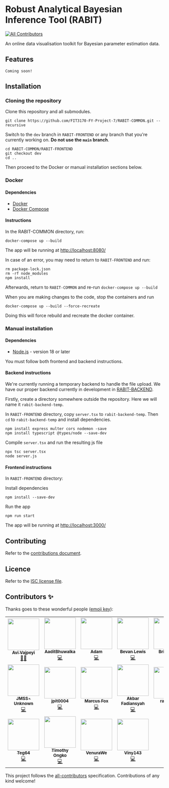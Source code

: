 # Robust Analytical Bayesian Inference Tool (RABIT)
<!-- ALL-CONTRIBUTORS-BADGE:START - Do not remove or modify this section -->
[![All Contributors](https://img.shields.io/badge/all_contributors-18-orange.svg?style=flat-square)](#contributors-)
<!-- ALL-CONTRIBUTORS-BADGE:END -->

An online data visualisation toolkit for Bayesian parameter estimation data.

## Features

`Coming soon!`
<!-- TODO -->

## Installation

### Cloning the repository

Clone this repository and all submodules.

```
git clone https://github.com/FIT3170-FY-Project-7/RABIT-COMMON.git --recursive
```

Switch to the `dev` branch in `RABIT-FRONTEND` or any branch that you're currently working on. **Do not use the `main` branch**.

```
cd RABIT-COMMON/RABIT-FRONTEND
git checkout dev
cd ..
```

Then proceed to the Docker or manual installation sections below.

### Docker

#### Dependencies

- [Docker](https://docs.docker.com/get-docker/)
- [Docker Compose](https://docs.docker.com/compose/install/)

#### Instructions

In the RABIT-COMMON directory, run:

```
docker-compose up --build
```

The app will be running at <http://localhost:8080/>

In case of an error, you may need to return to `RABIT-FRONTEND` and run:

```
rm package-lock.json
rm -rf node_modules
npm install
```

Afterwards, return to `RABIT-COMMON` and re-run `docker-compose up --build`

When you are making changes to the code, stop the containers and run

```
docker-compose up --build --force-recreate
```

Doing this will force rebuild and recreate the docker container.

### Manual installation

#### Dependencies

- [Node.js](https://nodejs.org/en/) - version 18 or later

You must follow both frontend and backend instructions.

#### Backend instructions

We're currently running a temporary backend to handle the file upload. We have our proper backend currently in development in [RABIT-BACKEND](https://github.com/FIT3170-FY-Project-7/RABIT-BACKEND).

Firstly, create a directory somewhere outside the repository. Here we will name it `rabit-backend-temp`.

In `RABIT-FRONTEND` directory, copy `server.tsx` to `rabit-backend-temp`. Then `cd` to `rabit-backend-temp` and install dependencies.

```
npm install express multer cors nodemon -save
npm install typescript @types/node --save-dev
```

Compile `server.tsx` and run the resulting js file

```
npx tsc server.tsx
node server.js
```

#### Frontend instructions

In `RABIT-FRONTEND` directory:

Install dependencies

```
npm install --save-dev
```

Run the app

```
npm run start
```

The app will be running at <http://localhost:3000/>

## Contributing

Refer to the [contributions document](CONTRIBUTING.md).
<!-- TODO: Setup all-contributors if not done already! -->

## Licence

Refer to the [ISC license file](LICENSE.md).

## Contributors ✨

Thanks goes to these wonderful people ([emoji key](https://allcontributors.org/docs/en/emoji-key)):

<!-- ALL-CONTRIBUTORS-LIST:START - Do not remove or modify this section -->
<!-- prettier-ignore-start -->
<!-- markdownlint-disable -->
<table>
  <tr>
    <td align="center"><a href="https://linkedin.com/in/vajpeyi/"><img src="https://avatars.githubusercontent.com/u/15642823?v=4?s=100" width="100px;" alt=""/><br /><sub><b>Avi Vajpeyi</b></sub></a><br /><a href="#mentoring-avivajpeyi" title="Mentoring">🧑‍🏫</a></td>
    <td align="center"><a href="https://github.com/AaditBhuwalka"><img src="https://avatars.githubusercontent.com/u/55835278?v=4?s=100" width="100px;" alt=""/><br /><sub><b>AaditBhuwalka</b></sub></a><br /><a href="https://github.com/FIT3170-FY-Project-7/RABIT-COMMON/commits?author=AaditBhuwalka" title="Code">💻</a></td>
    <td align="center"><a href="https://github.com/adam23232323"><img src="https://avatars.githubusercontent.com/u/55467606?v=4?s=100" width="100px;" alt=""/><br /><sub><b>Adam</b></sub></a><br /><a href="https://github.com/FIT3170-FY-Project-7/RABIT-COMMON/commits?author=adam23232323" title="Code">💻</a></td>
    <td align="center"><a href="https://github.com/bevanlewis"><img src="https://avatars.githubusercontent.com/u/51845347?v=4?s=100" width="100px;" alt=""/><br /><sub><b>Bevan Lewis</b></sub></a><br /><a href="https://github.com/FIT3170-FY-Project-7/RABIT-COMMON/commits?author=bevanlewis" title="Code">💻</a></td>
    <td align="center"><a href="https://github.com/Brittank88"><img src="https://avatars.githubusercontent.com/u/24266948?v=4?s=100" width="100px;" alt=""/><br /><sub><b>Brittank88</b></sub></a><br /><a href="https://github.com/FIT3170-FY-Project-7/RABIT-COMMON/commits?author=Brittank88" title="Code">💻</a></td>
    <td align="center"><a href="https://github.com/Daniel-W-230"><img src="https://avatars.githubusercontent.com/u/101313229?v=4?s=100" width="100px;" alt=""/><br /><sub><b>Daniel-W-230</b></sub></a><br /><a href="https://github.com/FIT3170-FY-Project-7/RABIT-COMMON/commits?author=Daniel-W-230" title="Code">💻</a></td>
    <td align="center"><a href="https://github.com/ddes0015"><img src="https://avatars.githubusercontent.com/u/62590792?v=4?s=100" width="100px;" alt=""/><br /><sub><b>ddes0015</b></sub></a><br /><a href="https://github.com/FIT3170-FY-Project-7/RABIT-COMMON/commits?author=ddes0015" title="Code">💻</a></td>
  </tr>
  <tr>
    <td align="center"><a href="https://github.com/JMSS-Unknown"><img src="https://avatars.githubusercontent.com/u/31131631?v=4?s=100" width="100px;" alt=""/><br /><sub><b>JMSS-Unknown</b></sub></a><br /><a href="https://github.com/FIT3170-FY-Project-7/RABIT-COMMON/commits?author=JMSS-Unknown" title="Code">💻</a></td>
    <td align="center"><a href="https://github.com/jpit0004"><img src="https://avatars.githubusercontent.com/u/102277225?v=4?s=100" width="100px;" alt=""/><br /><sub><b>jpit0004</b></sub></a><br /><a href="https://github.com/FIT3170-FY-Project-7/RABIT-COMMON/commits?author=jpit0004" title="Code">💻</a></td>
    <td align="center"><a href="https://github.com/Markichu"><img src="https://avatars.githubusercontent.com/u/31204091?v=4?s=100" width="100px;" alt=""/><br /><sub><b>Marcus Fox</b></sub></a><br /><a href="https://github.com/FIT3170-FY-Project-7/RABIT-COMMON/commits?author=Markichu" title="Code">💻</a></td>
    <td align="center"><a href="https://github.com/megascrapper"><img src="https://avatars.githubusercontent.com/u/34503494?v=4?s=100" width="100px;" alt=""/><br /><sub><b>Akbar Fadiansyah</b></sub></a><br /><a href="https://github.com/FIT3170-FY-Project-7/RABIT-COMMON/commits?author=megascrapper" title="Code">💻</a></td>
    <td align="center"><a href="https://github.com/rale0002"><img src="https://avatars.githubusercontent.com/u/88470745?v=4?s=100" width="100px;" alt=""/><br /><sub><b>rale0002</b></sub></a><br /><a href="https://github.com/FIT3170-FY-Project-7/RABIT-COMMON/commits?author=rale0002" title="Code">💻</a></td>
    <td align="center"><a href="https://github.com/RHackers-00"><img src="https://avatars.githubusercontent.com/u/55224240?v=4?s=100" width="100px;" alt=""/><br /><sub><b>RHackers-00</b></sub></a><br /><a href="https://github.com/FIT3170-FY-Project-7/RABIT-COMMON/commits?author=RHackers-00" title="Code">💻</a></td>
    <td align="center"><a href="https://github.com/RohitRajeshh"><img src="https://avatars.githubusercontent.com/u/62091393?v=4?s=100" width="100px;" alt=""/><br /><sub><b>RohitRajeshh</b></sub></a><br /><a href="https://github.com/FIT3170-FY-Project-7/RABIT-COMMON/commits?author=RohitRajeshh" title="Code">💻</a></td>
  </tr>
  <tr>
    <td align="center"><a href="https://github.com/Teg64"><img src="https://avatars.githubusercontent.com/u/101340211?v=4?s=100" width="100px;" alt=""/><br /><sub><b>Teg64</b></sub></a><br /><a href="https://github.com/FIT3170-FY-Project-7/RABIT-COMMON/commits?author=Teg64" title="Code">💻</a></td>
    <td align="center"><a href="https://github.com/TONG0006"><img src="https://avatars.githubusercontent.com/u/55778977?v=4?s=100" width="100px;" alt=""/><br /><sub><b>Timothy Ongko</b></sub></a><br /><a href="https://github.com/FIT3170-FY-Project-7/RABIT-COMMON/commits?author=TONG0006" title="Code">💻</a></td>
    <td align="center"><a href="https://github.com/VenuraWe"><img src="https://avatars.githubusercontent.com/u/69625231?v=4?s=100" width="100px;" alt=""/><br /><sub><b>VenuraWe</b></sub></a><br /><a href="https://github.com/FIT3170-FY-Project-7/RABIT-COMMON/commits?author=VenuraWe" title="Code">💻</a></td>
    <td align="center"><a href="https://github.com/Viny143"><img src="https://avatars.githubusercontent.com/u/53497752?v=4?s=100" width="100px;" alt=""/><br /><sub><b>Viny143</b></sub></a><br /><a href="https://github.com/FIT3170-FY-Project-7/RABIT-COMMON/commits?author=Viny143" title="Code">💻</a></td>
  </tr>
</table>

<!-- markdownlint-restore -->
<!-- prettier-ignore-end -->

<!-- ALL-CONTRIBUTORS-LIST:END -->

This project follows the [all-contributors](https://github.com/all-contributors/all-contributors) specification. Contributions of any kind welcome!